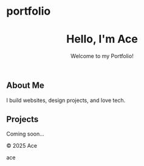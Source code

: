 # portfolio 
<html lang="en">
<head>
  <meta charset="UTF-8">
  <meta name="viewport" content="width=device-width, initial-scale=1.0">
  <title>My Portfolio</title>
  <link rel="stylesheet" href="style.css">
</head>
<body>
  <header>
    <h1>Hello, I'm Ace</h1>
    <p>Welcome to my Portfolio!</p>
  </header>

  <section>
    <h2>About Me</h2>
    <p>I build websites, design projects, and love tech.</p>
  </section>

  <section>
    <h2>Projects</h2>
    <p>Coming soon...</p>
  </section>

  <footer>
    <p>© 2025 Ace</p>
 ace </footer>
</body>
</html>
